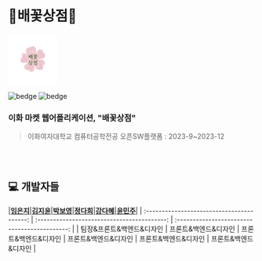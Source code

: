 # 🌸배꽃상점🌸

<img src="https://github.com/open-crople/application/blob/main/images/logo_fin.png" width="20%" height="20%">

![bedge](https://img.shields.io/badge/BaekkochSangjeom-CROPLE-fed041)
![bedge](https://img.shields.io/badge/version-1.1.0-143e68)

### <b>이화 마켓 웹어플리케이션, "배꽃상점"</b>

> 이화여자대학교 컴퓨터공학전공 오픈SW플랫폼 : 2023-9~2023-12

<br>
<br>

## 💻 개발자들

|**[임은지](https://github.com/mengzii)**|**[김지윤](https://github.com/nouyeej)**|**[박보영](https://github.com/bboyeong)**|**[정다희](https://github.com/da2mon)**|**[강다혜](https://github.com/Dahye-Kang)**|**[윤민주](https://github.com/mjyuung)**|
| :----------------------------------------: | :-----------------------------------------: | :-------------------------------------------: |
|          팀장&프론트&백엔드&디자인       |         프론트&백엔드&디자인        |         프론트&백엔드&디자인       |         프론트&백엔드&디자인       |         프론트&백엔드&디자인       |         프론트&백엔드&디자인       |

<br>
<br>
